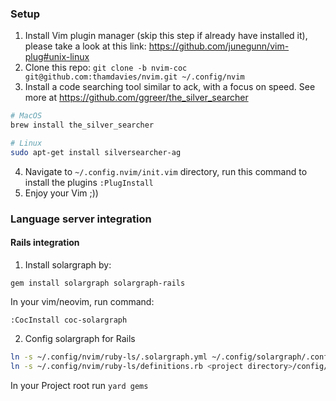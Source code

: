 ### Setup
1. Install Vim plugin manager (skip this step if already have installed it), please take a look at this link: https://github.com/junegunn/vim-plug#unix-linux
2. Clone this repo: `git clone -b nvim-coc git@github.com:thamdavies/nvim.git ~/.config/nvim`
3. Install a code searching tool similar to ack, with a focus on speed. See more at https://github.com/ggreer/the_silver_searcher
```bash
# MacOS
brew install the_silver_searcher

# Linux
sudo apt-get install silversearcher-ag
```
4. Navigate to `~/.config.nvim/init.vim` directory, run this command to install the plugins `:PlugInstall`
5. Enjoy your Vim ;))
### Language server integration
#### Rails integration
1. Install solargraph by:
```
gem install solargraph solargraph-rails
```
In your vim/neovim, run command:
```
:CocInstall coc-solargraph
```
2. Config solargraph for Rails
```bash
ln -s ~/.config/nvim/ruby-ls/.solargraph.yml ~/.config/solargraph/.config.yml
ln -s ~/.config/nvim/ruby-ls/definitions.rb <project directory>/config/definitions.rb # Don't forget to add this file to .gitignore
```
In your Project root run `yard gems`
